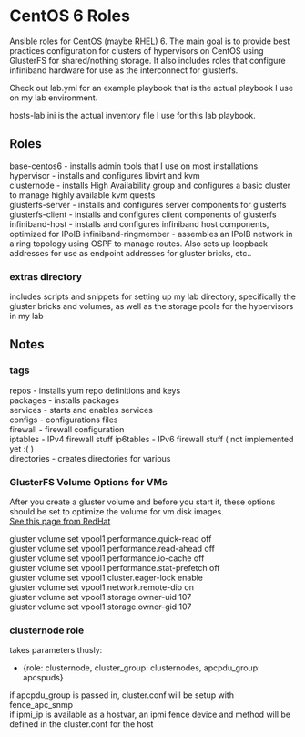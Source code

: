 CentOS 6 Roles
==============

Ansible roles for CentOS (maybe RHEL) 6. The main goal is to
provide best practices configuration for clusters of hypervisors
on CentOS using GlusterFS for shared/nothing storage. It also
includes roles that configure infiniband hardware for use as
the interconnect for glusterfs.

Check out lab.yml for an example playbook that is the actual
playbook I use on my lab environment.

hosts-lab.ini is the actual inventory file I use for this lab
playbook.

Roles
-----
base-centos6 - installs admin tools that I use on most installations  
hypervisor - installs and configures libvirt and kvm  
clusternode - installs High Availability group and configures a basic cluster to manage highly available kvm quests  
glusterfs-server - installs and configures server components for glusterfs  
glusterfs-client - installs and configures client components of glusterfs  
infiniband-host - installs and configures infiniband host components, optimized for IPoIB
infiniband-ringmember - assembles an IPoIB network in a ring topology using OSPF to manage routes.  Also sets up loopback addresses for use as endpoint addresses for gluster bricks, etc..  

### extras directory
includes scripts and snippets for setting up my lab directory, specifically the gluster bricks and volumes, as well as the storage pools for the hypervisors in my lab


Notes
-----

### tags
repos - installs yum repo definitions and keys  
packages - installs packages  
services - starts and enables services  
configs - configurations files  
firewall - firewall configuration  
iptables - IPv4 firewall stuff
ip6tables - IPv6 firewall stuff ( not implemented yet :( )  
directories - creates directories for various  

### GlusterFS Volume Options for VMs
After you create a gluster volume and before you start it, these options should be set
to optimize the volume for vm disk images.  
[See this page from RedHat](https://access.redhat.com/site/documentation/en-US/Red_Hat_Storage/2.0/html/Quick_Start_Guide/chap-Quick_Start_Guide-Virtual_Preparation.html#tuning_for_virt)

gluster volume set vpool1 performance.quick-read off  
gluster volume set vpool1 performance.read-ahead off  
gluster volume set vpool1 performance.io-cache off  
gluster volume set vpool1 performance.stat-prefetch off  
gluster volume set vpool1 cluster.eager-lock enable  
gluster volume set vpool1 network.remote-dio on  
gluster volume set vpool1 storage.owner-uid 107  
gluster volume set vpool1 storage.owner-gid 107  

### clusternode role
takes parameters thusly:
- {role: clusternode, cluster_group: clusternodes, apcpdu_group: apcspuds}

if apcpdu_group is passed in, cluster.conf will be setup with fence_apc_snmp  
if ipmi_ip is available as a hostvar, an ipmi fence device and method will be defined in the cluster.conf for the host  

